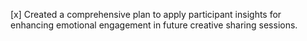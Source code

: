 [x] Created a comprehensive plan to apply participant insights for enhancing emotional engagement in future creative sharing sessions.